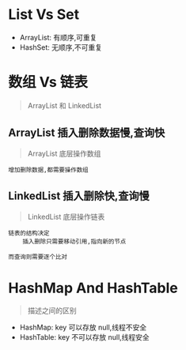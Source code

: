 # List Vs Set

* ArrayList: 有顺序,可重复
* HashSet: 无顺序,不可重复

# 数组 Vs 链表
> ArrayList 和 LinkedList

## ArrayList 插入删除数据慢,查询快
> ArrayList 底层操作数组

```text
增加删除数据,都需要操作数组
```


## LinkedList 插入删除快,查询慢
> LinkedList 底层操作链表

```text
链表的结构决定
    插入删除只需要移动引用,指向新的节点

而查询则需要逐个比对
```

# HashMap And HashTable
> 描述之间的区别

* HashMap: key 可以存放 null,线程不安全
* HashTable: key 不可以存放 null,线程安全
